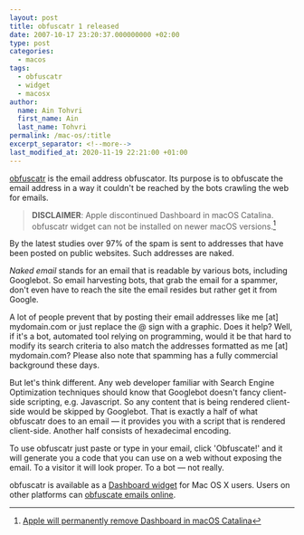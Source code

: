 ```yaml
---
layout: post
title: obfuscatr 1 released
date: 2007-10-17 23:20:37.000000000 +02:00
type: post
categories:
  - macos
tags:
  - obfuscatr
  - widget
  - macosx
author:
  name: Ain Tohvri
  first_name: Ain
  last_name: Tohvri
permalink: /mac-os/:title
excerpt_separator: <!--more-->
last_modified_at: 2020-11-19 22:21:00 +01:00
---
```

[obfuscatr](https://obfuscatr.flashbit.net) is the email address obfuscator. Its purpose is to obfuscate the email address in a way it couldn't be reached by the bots crawling the web for emails.<!--more-->

> **DISCLAIMER**: Apple discontinued Dashboard in macOS Catalina. obfuscatr widget can not be installed on newer macOS versions.[^1]

By the latest studies over 97% of the spam is sent to addresses that have been posted on public websites. Such addresses are naked.

_Naked email_ stands for an email that is readable by various bots, including Googlebot. So email harvesting bots, that grab the email for a spammer, don't even have to reach the site the email resides but rather get it from Google.

A lot of people prevent that by posting their email addresses like me [at] mydomain.com or just replace the @ sign with a graphic. Does it help? Well, if it's a bot, automated tool relying on programming, would it be that hard to modify its search criteria to also match the addresses formatted as me [at] mydomain.com? Please also note that spamming has a fully commercial background these days.

But let's think different. Any web developer familiar with Search Engine Optimization techniques should know that Googlebot doesn't fancy client-side scripting, e.g. Javascript. So any content that is being rendered client-side would be skipped by Googlebot. That is exactly a half of what obfuscatr does to an email — it provides you with a script that is rendered client-side. Another half consists of hexadecimal encoding.

To use obfuscatr just paste or type in your email, click 'Obfuscate!' and it will generate you a code that you can use on a web  without exposing the email. To a visitor it will look proper. To a bot — not really.

obfuscatr is available as a [Dashboard widget](https://obfuscatr.flashbit.net/download.html) for Mac OS X users. Users on other platforms can [obfuscate emails online](https://obfuscatr.flashbit.net/obfuscate.html).

[^1]:[Apple will permanently remove Dashboard in macOS Catalina](https://www.theverge.com/2019/6/4/18652971/apple-macos-catalina-dashboard-widgets-removed-feature)

